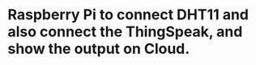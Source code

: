 <h1>Raspberry Pi to connect DHT11 and also connect the ThingSpeak, and show the output on Cloud.</h1>
